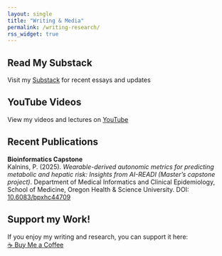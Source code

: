```yaml
---
layout: single
title: "Writing & Media"
permalink: /writing-research/
rss_widget: true
---
```


## Read My Substack

Visit my [Substack](https://pkalnins.substack.com/) for recent essays and updates


## YouTube Videos

View my videos and lectures on [YouTube](https://www.youtube.com/@drpkalnins)


## Recent Publications
**Bioinformatics Capstone**\
Kalnins, P. (2025). *Wearable-derived autonomic metrics for predicting metabolic and hepatic risk: Insights from AI-READI (Master’s capstone project)*. Department of Medical Informatics and Clinical Epidemiology, School of Medicine, Oregon Health & Science University. DOI: [10.6083/bpxhc44709](https://doi.org/10.6083/bpxhc44709)

## Support my Work!

If you enjoy my writing and research, you can support it here:  
[☕ Buy Me a Coffee](https://www.buymeacoffee.com/yourusername)
